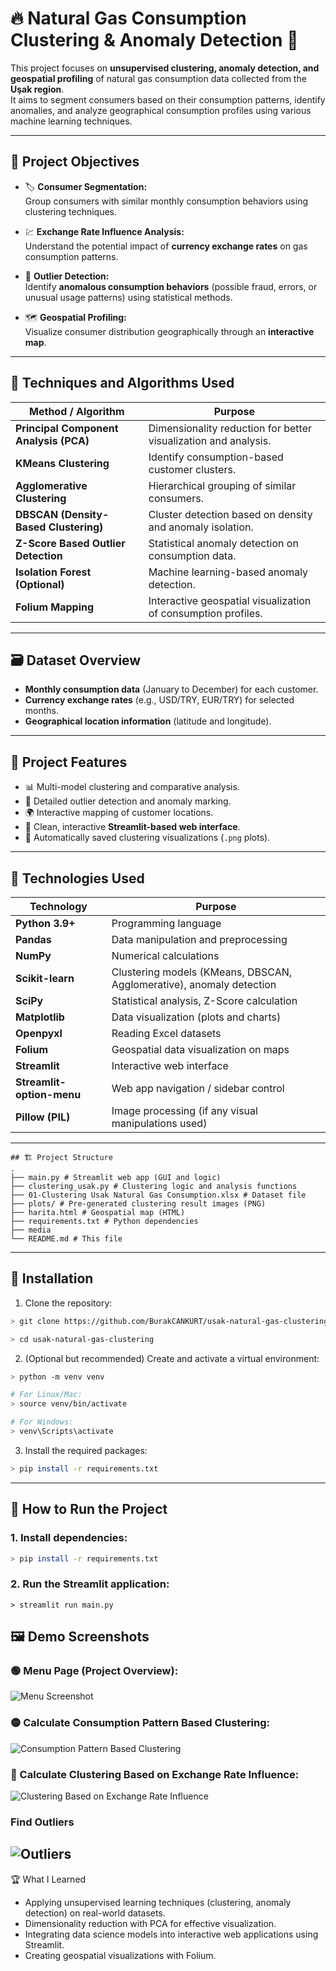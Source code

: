 # 🔥 Natural Gas Consumption Clustering & Anomaly Detection 🧭

This project focuses on **unsupervised clustering, anomaly detection, and geospatial profiling** of natural gas consumption data collected from the **Uşak region**.  
It aims to segment consumers based on their consumption patterns, identify anomalies, and analyze geographical consumption profiles using various machine learning techniques.

---

## 📌 Project Objectives

- 🏷️ **Consumer Segmentation:**  
  Group consumers with similar monthly consumption behaviors using clustering techniques.

- 💹 **Exchange Rate Influence Analysis:**  
  Understand the potential impact of **currency exchange rates** on gas consumption patterns.

- 🚩 **Outlier Detection:**  
  Identify **anomalous consumption behaviors** (possible fraud, errors, or unusual usage patterns) using statistical methods.

- 🗺️ **Geospatial Profiling:**  
  Visualize consumer distribution geographically through an **interactive map**.

---

## 🧠 Techniques and Algorithms Used

| Method / Algorithm              | Purpose                                     |
|----------------------------------|---------------------------------------------|
| **Principal Component Analysis (PCA)** | Dimensionality reduction for better visualization and analysis. |
| **KMeans Clustering**           | Identify consumption-based customer clusters. |
| **Agglomerative Clustering**    | Hierarchical grouping of similar consumers. |
| **DBSCAN (Density-Based Clustering)** | Cluster detection based on density and anomaly isolation. |
| **Z-Score Based Outlier Detection** | Statistical anomaly detection on consumption data. |
| **Isolation Forest (Optional)** | Machine learning-based anomaly detection. |
| **Folium Mapping**              | Interactive geospatial visualization of consumption profiles. |

---

## 🗃️ Dataset Overview

- **Monthly consumption data** (January to December) for each customer.
- **Currency exchange rates** (e.g., USD/TRY, EUR/TRY) for selected months.
- **Geographical location information** (latitude and longitude).

---

## 🚀 Project Features

- 📊 Multi-model clustering and comparative analysis.
- 🧐 Detailed outlier detection and anomaly marking.
- 🌍 Interactive mapping of customer locations.
- 🎨 Clean, interactive **Streamlit-based web interface**.
- 📌 Automatically saved clustering visualizations (`.png` plots).

---
## 🧠 Technologies Used

| Technology               | Purpose                                                               |
|---------------------------|----------------------------------------------------------------------|
| **Python 3.9+**           | Programming language                                                 |
| **Pandas**                | Data manipulation and preprocessing                                  |
| **NumPy**                 | Numerical calculations                                               |
| **Scikit-learn**          | Clustering models (KMeans, DBSCAN, Agglomerative), anomaly detection |
| **SciPy**                 | Statistical analysis, Z-Score calculation                            |
| **Matplotlib**            | Data visualization (plots and charts)                                |
| **Openpyxl**              | Reading Excel datasets                                               |
| **Folium**                | Geospatial data visualization on maps                                |
| **Streamlit**             | Interactive web interface                                            |
| **Streamlit-option-menu** | Web app navigation / sidebar control                                 |
| **Pillow (PIL)**          | Image processing (if any visual manipulations used)                  |

---
```
## 🏗️ Project Structure
. 
├── main.py # Streamlit web app (GUI and logic) 
├── clustering_usak.py # Clustering logic and analysis functions 
├── 01-Clustering Usak Natural Gas Consumption.xlsx # Dataset file 
├── plots/ # Pre-generated clustering result images (PNG) 
├── harita.html # Geospatial map (HTML) 
├── requirements.txt # Python dependencies 
├── media
└── README.md # This file
```
---
## 📂 Installation

1. Clone the repository:
```bash
> git clone https://github.com/BurakCANKURT/usak-natural-gas-clustering.git

> cd usak-natural-gas-clustering
```

2. (Optional but recommended) Create and activate a virtual environment:
```bash
> python -m venv venv

# For Linux/Mac:
> source venv/bin/activate

# For Windows:
> venv\Scripts\activate
```

3. Install the required packages:
```bash
> pip install -r requirements.txt
```
---

## 🧪 How to Run the Project

### 1. Install dependencies:
```bash
> pip install -r requirements.txt
```
### 2. Run the Streamlit application:
```
> streamlit run main.py
```


## 🖼️ Demo Screenshots

### 🟢 Menu Page (Project Overview):
![Menu Screenshot](./media/ss1.png)

### 🟡 Calculate Consumption Pattern Based Clustering:
![Consumption Pattern Based Clustering](./media/ss2.png)

### 🔵 Calculate Clustering Based on Exchange Rate Influence:
![Clustering Based on Exchange Rate Influence](./media/ss3.png)

### Find Outliers
![Outliers](./media/ss4.png)
---

🏆 What I Learned

- Applying unsupervised learning techniques (clustering, anomaly detection) on real-world datasets.
- Dimensionality reduction with PCA for effective visualization.
- Integrating data science models into interactive web applications using Streamlit.
- Creating geospatial visualizations with Folium.
